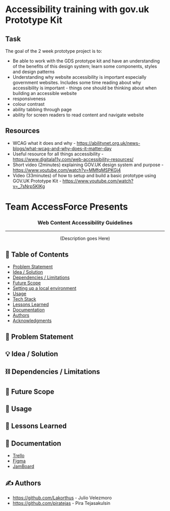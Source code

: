 # Accessibility training with gov.uk Prototype Kit

## Task

The goal of the 2 week prototype project is to:

- Be able to work with the GDS prototype kit and have an understanding of the benefits of this design system; learn some components, styles and design patterns
- Understanding why website accessibility is important especially government websites. Includes some time reading about why accessibility is important - things one should be thinking about when building an accessible website
- responsiveness
- colour contrast
- ability tabbing through page
- ability for screen readers to read content and navigate website

## Resources

- WCAG what it does and why - https://abilitynet.org.uk/news-blogs/what-wcag-and-why-does-it-matter-day
- Useful resource for all things accessibility - https://www.digitala11y.com/web-accessibility-resources/
- Short video (2minutes) explaining GOV.UK design system and purpose - https://www.youtube.com/watch?v=MMfqMSPKGj4
- Video (33minutes) of how to setup and build a basic prototype using GOV.UK Prototype Kit - https://www.youtube.com/watch?v=_7sNrp5KIKg

# Team AccessForce Presents

<h3 align="center">
    Web Content Accessibility Guidelines
</h3>

---

<p align="center"> 
    (Description goes Here)
    <br>

</p>

## 📝 Table of Contents

- [Problem Statement](#problem_statement)
- [Idea / Solution](#idea)
- [Dependencies / Limitations](#limitations)
- [Future Scope](#future_scope)
- [Setting up a local environment](#getting_started)
- [Usage](#usage)
- [Tech Stack](#tech_stack)
- [Lessons Learned](#lessons_learned)
- [Documentation](#documentation)
- [Authors](#authors)
- [Acknowledgments](#acknowledgments)

## 🧐 Problem Statement <a name = "problem_statement"></a>

## 💡 Idea / Solution <a name = "idea"></a>

## ⛓️ Dependencies / Limitations <a name = "limitations"></a>

## 🚀 Future Scope <a name = "future_scope"></a>

## 🎈 Usage <a name="usage"></a>

## 🏫 Lessons Learned <a name = "lessons_learned"></a>

## 📃 Documentation <a name = "documentation"></a>

- [Trello](https://trello.com/b/SMnDEoYm/accessibility#)
- [Figma](https://www.figma.com/file/VeMv9nnjFmqWFcmqCGph5h/Gov-Prototype?type=design&node-id=0%3A1&t=ZapogPQYCARIDz8B-1)
- [JamBoard](https://jamboard.google.com/d/1Nn_IjJ6DRoyo_7J3P9lSn4jcWulA2igEX8womG1qSIw/viewer?f=0)

## ✍️ Authors <a name = "authors"></a>

- https://github.com/Lakorthus - Julio Velezmoro
- https://github.com/piratejas - Pira Tejasakulsin
